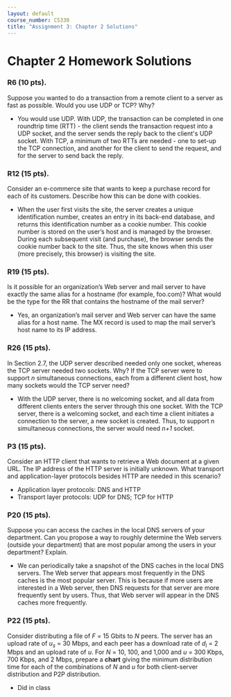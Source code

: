 ```yaml
---
layout: default
course_number: CS330
title: "Assignment 3: Chapter 2 Solutions"
---
```


# Chapter 2 Homework Solutions

### R6 (10 pts). 
Suppose you wanted to do a transaction from a remote client to a server as fast as possible. Would you use UDP or TCP? Why?
  - You would use UDP. With UDP, the transaction can be completed in one roundtrip time (RTT) - the client sends the transaction request into a UDP socket, and the server sends the reply back to the client's UDP socket. With TCP, a minimum of two RTTs are needed - one to set-up the TCP connection, and another for the client to send the request, and for the server to send back the reply.

### R12 (15 pts). 
Consider an e-commerce site that wants to keep a purchase record for each of its customers. Describe how this can be done with cookies.
  - When the user first visits the site, the server creates a unique identification number, creates an entry in its back-end database, and returns this identification number as a cookie number. This cookie number is stored on the user’s host and is managed by the browser. During each subsequent visit (and purchase), the browser sends the cookie number back to the site. Thus, the site knows when this user (more precisely, this browser) is visiting the site.
 
### R19 (15 pts). 
Is it possible for an organization’s Web server and mail server to have exactly the same alias for a hostname (for example, foo.com)? What would be the type for the RR that contains the hostname of the mail server? 
  - Yes, an organization’s mail server and Web server can have the same alias for a host name. The MX record is used to map the mail server’s host name to its IP address.
 
### R26 (15 pts). 
In Section 2.7, the UDP server described needed only one socket, whereas the TCP server needed two sockets. Why? If the TCP server were to support _n_ simultaneous connections, each from a different client host, how many sockets would the TCP server need? 
  - With the UDP server, there is no welcoming socket, and all data from different clients enters the server through this one socket. With the TCP server, there is a welcoming socket, and each time a client initiates a connection to the server, a new socket is created. Thus, to support n simultaneous connections, the server would need _n+1_ socket.
 
### P3 (15 pts). 
Consider an HTTP client that wants to retrieve a Web document at a given URL. The IP address of the HTTP server is initially unknown. What transport and application-layer protocols besides HTTP are needed in this scenario? 
  - Application layer protocols: DNS and HTTP
  - Transport layer protocols: UDP for DNS; TCP for HTTP

### P20 (15 pts). 
Suppose you can access the caches in the local DNS servers of your department. Can you propose a way to roughly determine the Web servers (outside your department) that are most popular among the users in your department? Explain. 
  - We can periodically take a snapshot of the DNS caches in the local DNS servers. The Web server that appears most frequently in the DNS caches is the most popular server. This is because if more users are interested in a Web server, then DNS requests for that server are more frequently sent by users. Thus, that Web server will appear in the DNS caches more frequently. 
 
### P22 (15 pts). 
Consider distributing a file of _F =_ 15 Gbits to _N_ peers. The server has an upload rate of _u<sub>s</sub>_ = 30 Mbps, and each peer has a download rate of _d<sub>i</sub>_ = 2 Mbps and an upload rate of _u_. 
For _N_ = 10, 100, and 1,000 and _u_ = 300 Kbps, 700 Kbps, and 2 Mbps, prepare a **chart** giving the minimum distribution time for each of the combinations of _N_ and _u_ for both client-server distribution and P2P distribution. 
 -  Did in class
